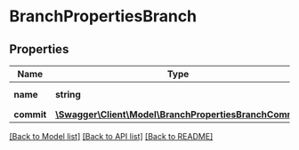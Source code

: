 # BranchPropertiesBranch

## Properties
Name | Type | Description | Notes
------------ | ------------- | ------------- | -------------
**name** | **string** | The branch name | 
**commit** | [**\Swagger\Client\Model\BranchPropertiesBranchCommit**](BranchPropertiesBranchCommit.md) |  | 

[[Back to Model list]](../README.md#documentation-for-models) [[Back to API list]](../README.md#documentation-for-api-endpoints) [[Back to README]](../README.md)


